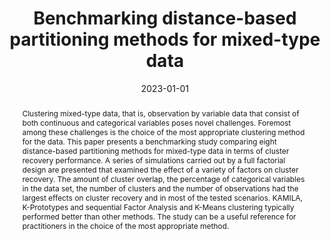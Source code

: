---
title: "Benchmarking distance-based partitioning methods for mixed-type data"
collection: publications
category: manuscripts
permalink: /publication/costa2022_benchmarking
abstract: 'Clustering mixed-type data, that is, observation by variable data that consist of both continuous and categorical variables poses novel challenges. Foremost among these challenges is the choice of the most appropriate clustering method for the data. This paper presents a benchmarking study comparing eight distance-based partitioning methods for mixed-type data in terms of cluster recovery performance. A series of simulations carried out by a full factorial design are presented that examined the effect of a variety of factors on cluster recovery. The amount of cluster overlap, the percentage of categorical variables in the data set, the number of clusters and the number of observations had the largest effects on cluster recovery and in most of the tested scenarios. KAMILA, K-Prototypes and sequential Factor Analysis and K-Means clustering typically performed better than other methods. The study can be a useful reference for practitioners in the choice of the most appropriate method.'  # Abstract
date: 2023-01-01
venue: 'Advances in Data Analysis and Classification'
#slidesurl: 'http://academicpages.github.io/files/slides1.pdf'
paperurl: 'https://link.springer.com/article/10.1007/s11634-022-00521-7'  # Link to PDF
citation: '@article{costa2023benchmarking,
  title={Benchmarking distance-based partitioning methods for mixed-type data},
  author={Costa, Efthymios and Papatsouma, Ioanna and Markos, Angelos},
  journal={Advances in Data Analysis and Classification},
  volume={17},
  number={3},
  pages={701--724},
  year={2023},
  publisher={Springer}
}'  # BibTeX Citation
authors: "<u>Efthymios Costa</u>, Ioanna Papatsouma, and Angelos Markos"  # You can add this if not yet defined
---